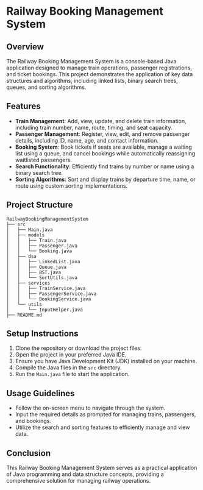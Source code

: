 # Railway Booking Management System

## Overview
The Railway Booking Management System is a console-based Java application designed to manage train operations, passenger registrations, and ticket bookings. This project demonstrates the application of key data structures and algorithms, including linked lists, binary search trees, queues, and sorting algorithms.

## Features
- **Train Management**: Add, view, update, and delete train information, including train number, name, route, timing, and seat capacity.
- **Passenger Management**: Register, view, edit, and remove passenger details, including ID, name, age, and contact information.
- **Booking System**: Book tickets if seats are available, manage a waiting list using a queue, and cancel bookings while automatically reassigning waitlisted passengers.
- **Search Functionality**: Efficiently find trains by number or name using a binary search tree.
- **Sorting Algorithms**: Sort and display trains by departure time, name, or route using custom sorting implementations.

## Project Structure
```
RailwayBookingManagementSystem
├── src
│   ├── Main.java
│   ├── models
│   │   ├── Train.java
│   │   ├── Passenger.java
│   │   └── Booking.java
│   ├── dsa
│   │   ├── LinkedList.java
│   │   ├── Queue.java
│   │   ├── BST.java
│   │   └── SortUtils.java
│   ├── services
│   │   ├── TrainService.java
│   │   ├── PassengerService.java
│   │   └── BookingService.java
│   └── utils
│       └── InputHelper.java
├── README.md
```

## Setup Instructions
1. Clone the repository or download the project files.
2. Open the project in your preferred Java IDE.
3. Ensure you have Java Development Kit (JDK) installed on your machine.
4. Compile the Java files in the `src` directory.
5. Run the `Main.java` file to start the application.

## Usage Guidelines
- Follow the on-screen menu to navigate through the system.
- Input the required details as prompted for managing trains, passengers, and bookings.
- Utilize the search and sorting features to efficiently manage and view data.

## Conclusion
This Railway Booking Management System serves as a practical application of Java programming and data structure concepts, providing a comprehensive solution for managing railway operations.